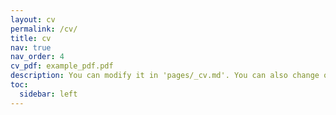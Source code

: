 ```yaml
---
layout: cv
permalink: /cv/
title: cv
nav: true
nav_order: 4
cv_pdf: example_pdf.pdf
description: You can modify it in 'pages/_cv.md'. You can also change or remove the top pdf download button.
toc:
  sidebar: left
---
```

